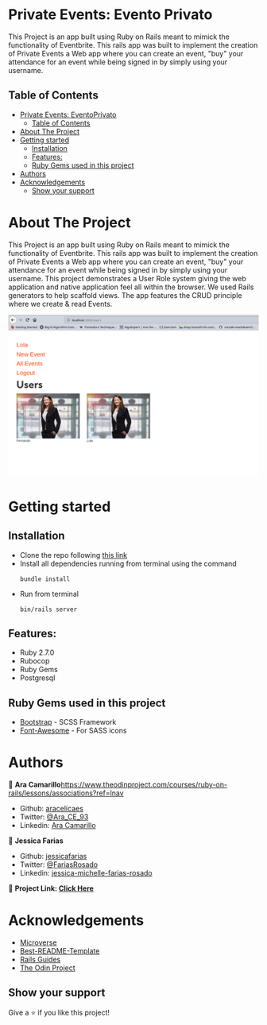 <!-- PROJECT LOGO -->
# Private Events: Evento Privato
This Project is an app built using Ruby on Rails meant to mimick the functionality of Eventbrite. This rails app was built to implement the creation of Private Events a Web app where you can create an event, "buy" your attendance for an event while being signed in by simply using your username.

<!-- TABLE OF CONTENTS -->
## Table of Contents
- [Private Events: EventoPrivato](#private-events-evento-privato)
  - [Table of Contents](#table-of-contents)
- [About The Project](#about-the-project)
- [Getting started](#getting-started)
  - [Installation](#installation)
  - [Features:](#features)
  - [Ruby Gems used in this project](#ruby-gems-used-in-this-project)
- [Authors](#authors)
- [Acknowledgements](#acknowledgements)
  - [Show your support](#show-your-support)
<!-- ABOUT THE PROJECT -->
# About The Project
This Project is an app built using Ruby on Rails meant to mimick the functionality of Eventbrite. This rails app was built to implement the creation of Private Events a Web app where you can create an event, "buy" your attendance for an event while being signed in by simply using your username.
This project demonstrates a User Role system giving the web application and native application feel all within the browser. We used Rails generators to help scaffold views. The app features the CRUD principle where we create & read Events.

![screenshot](events.png)

<!-- GETTING STARTED -->
# Getting started
## Installation
* Clone the repo following [this link](https://github.com/aracelicaes/private_events)
* Install all dependencies running from terminal using the command <pre><code>bundle install
</code></pre>
* Run from terminal <pre><code>bin/rails server
</code></pre>

## Features:
* Ruby 2.7.0
* Rubocop
* Ruby Gems
* Postgresql

## Ruby Gems used in this project

* [Bootstrap](https://getbootstrap.com/) - SCSS Framework
* [Font-Awesome](https://fontawesome.com/) - For SASS icons

<!-- CONTACT -->
# Authors
👤 **Ara Camarillo**https://www.theodinproject.com/courses/ruby-on-rails/lessons/associations?ref=lnav

- Github: [aracelicaes](https://github.com/aracelicaes)
- Twitter: [@Ara_CE_93](https://twitter.com/Ara_CE_93)
- Linkedin: [Ara Camarillo](www.linkedin.com/in/ara-camarillo)

👤 **Jessica Farias**

- Github: [jessicafarias](https://github.com/jessicafarias)
- Twitter: [@FariasRosado](https://twitter.com/FariasRosado)
- Linkedin: [jessica-michelle-farias-rosado](https://www.linkedin.com/in/jessica-michelle-farias-rosado/)

📄 **Project Link: [Click Here](https://github.com/aracelicaes/private_events)**
<!-- ACKNOWLEDGEMENTS -->
# Acknowledgements
- [Microverse](https://microverse.org)
- [Best-README-Template](https://github.com/othneildrew/Best-README-Template)
- [Rails Guides](https://guides.rubyonrails.org/)
- [The Odin Project](https://www.theodinproject.com/courses/ruby-on-rails/lessons/associations?ref=lnav)

## Show your support

Give a ⭐️ if you like this project!
